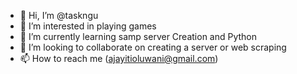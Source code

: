 - 👋 Hi, I’m @taskngu
- 👀 I’m interested in playing games
- 🌱 I’m currently learning samp server Creation and Python 
- 💞️ I’m looking to collaborate on creating a server or web scraping 
- 📫 How to reach me (ajayitioluwani@gmail.com)

<!---
taskngu/taskngu is a ✨ special ✨ repository because its `README.md` (this file) appears on your GitHub profile.
You can click the Preview link to take a look at your changes.
--->
